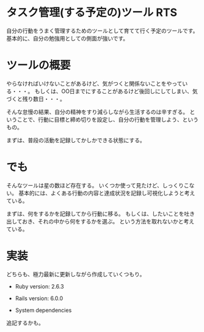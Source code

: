 # タスク管理(する予定の)ツール RTS
自分の行動をうまく管理するためのツールとして育てて行く予定のツールです。 基本的に、自分の勉強用としての側面が強いです。

# ツールの概要
やらなければいけないことがあるけど、気がつくと関係ないことをやっている・・・。 もしくは、OO日までにすることがあるけど後回しにしてしまい、気づくと残り数日・・・。

そんな怠慢の結果、自分の精神をすり減らしながら生活するのは辛すぎる。 ということで、行動に目標と締め切りを設定し、自分の行動を管理しよう、というもの。

まずは、普段の活動を記録してかしかできる状態にする。

# でも
そんなツールは星の数ほど存在する。 いくつか使って見たけど、しっくりこない。 基本的には、よくある行動の内容と達成状況を記録し可視化しようと考えている。

まずは、何をするかを記録してから行動に移る。 もしくは、したいことを吐き出しておき、それの中から何をするかを選ぶ。 という方法を取れないかと考えている。

# 実装
どちらも、極力最新に更新しながら作成していくつもり。

* Ruby version: 2.6.3
* Rails version:  6.0.0

* System dependencies

追記するかも。
